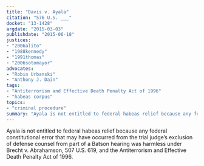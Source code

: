 ```yaml
---
title: "Davis v. Ayala"
citation: "576 U.S. ___"
docket: "13-1428"
argdate: "2015-03-03"
publishdate: "2015-06-18"
justices:
- "2006alito"
- "1988kennedy"
- "1991thomas"
- "2006sotomayor"
advocates:
- "Robin Urbanski"
- "Anthony J. Dain"
tags:
- "Antiterrorism and Effective Death Penalty Act of 1996"
- "habeas corpus"
topics:
- "criminal procedure"
summary: "Ayala is not entitled to federal habeas relief because any federal constitutional error that may have occurred from the trial judge’s exclusion of defense counsel from part of a Batson hearing was harmless under Brecht v. Abrahamson, 507 U.S. 619, and the Antiterrorism and Effective Death Penalty Act of 1996."
---
```

Ayala is not entitled to federal habeas relief because any federal constitutional error that may have occurred from the trial judge’s exclusion of defense counsel from part of a Batson hearing was harmless under Brecht v. Abrahamson, 507 U.S. 619, and the Antiterrorism and Effective Death Penalty Act of 1996.